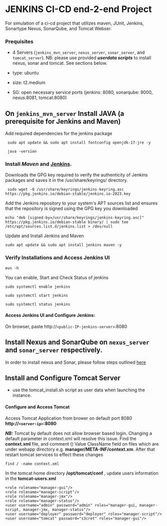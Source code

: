 # JENKINS CI-CD end-2-end Project
For simulation of a ci-cd project that utilizes maven, JUnit, Jenkins, Sonartype Nexus, SonarQube, and Tomcat Webser. 



### Prequisites 
- 4 Servers (`jenkins_mvn_server`, `nexus_server`, `sonar_server`, and `tomcat_server`). 
NB: please use provided ***userdata scripts*** to install nexus, sonar and tomcat. See sections below. 

- type: ubuntu 
- size: t2.medium 
- SG: open necessary service ports (jenkins: 8080, sonarqube: 9000, nexus:8081, tomcat:8080)

## On `jenkins_mvn_server` Install JAVA (a prerequisite for Jenkins and Maven)
Add required dependencies for the jenkins package

     sudo apt update && sudo apt install fontconfig openjdk-17-jre -y

     java -version 


### Install ***Maven*** and  [Jenkins](https://www.jenkins.io/doc/book/installing/linux/#debianubuntu). 

Downloads the GPG key required to verify the authenticity of Jenkins packages and saves it in the /usr/share/keyrings/ directory.

     sudo wget -O /usr/share/keyrings/jenkins-keyring.asc https://pkg.jenkins.io/debian-stable/jenkins.io-2023.key

Add the Jenkins repository to your system's APT sources list and ensures that the repository is signed using the GPG key you downloaded

    echo "deb [signed-by=/usr/share/keyrings/jenkins-keyring.asc]"  https://pkg.jenkins.io/debian-stable binary/ | sudo tee /etc/apt/sources.list.d/jenkins.list > /dev/null


Update and Install Jenkins and Maven

    sudo apt update && sudo apt install jenkins maven -y


### Verify Installations and  Access Jenkins UI

    mvn -h 

You can enable, Start and Check Status of jenkins 

    sudo systemctl enable jenkins

    sudo systemctl start jenkins

    sudo systemctl status jenkins

#### Access Jenkins UI and Configure Jenkins:
On browser, paste http://`<public-IP-jenkins-server>`:8080



## Install Nexus and SonarQube on `nexus_server` and `sonar_server` respectively. 
In order to install nexus and Sonar, please follow steps outlined [here](https://github.com/mecbob/maven-nexus-sonarQube-demo)
    

## Install and Configure Tomcat Server 

- use the tomcat_install.sh script as user data when launching the instance. 

#### Configure and Access Tomcat 

Access Tomcat Application from brower on default port 8080  **http://`<server-ip>`:8080**

***NB:*** 
Tomcat by default does not allow browser based login. Changing a default parameter in context.xml will resolve this issue. 
Find the **context.xml** file, and comment () Value ClassName field on files which are under webapp directory e.g. **manager/META-INF/context.xm**. 
After that restart tomcat services to effect these changes

    find / -name context.xml



In the tomcat home directory **/opt/tomcat/conf** , update users information in the **tomcat-users.xml**

    <role rolename="manager-gui"/>
	<role rolename="manager-script"/>
	<role rolename="manager-jmx"/>
	<role rolename="manager-status"/>
	<user username="admin" password="admin" roles="manager-gui, manager-script, manager-jmx, manager-status"/>
	<user username="deployer" password="deployer" roles="manager-script"/>
	<user username="tomcat" password="s3cret" roles="manager-gui"/>


